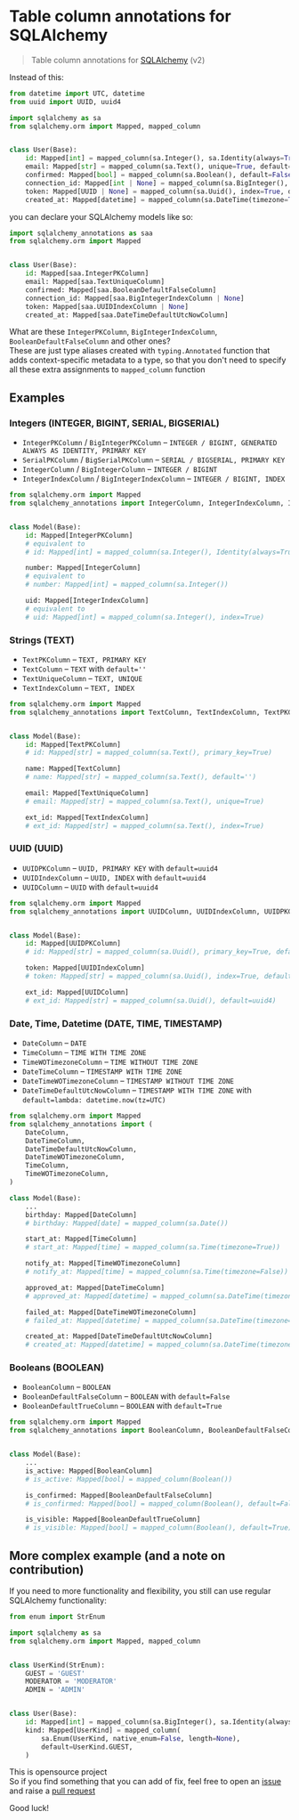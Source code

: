 # Table column annotations for SQLAlchemy

> Table column annotations for [SQLAlchemy](https://pypi.org/project/SQLAlchemy/) (v2)

Instead of this:

```python
from datetime import UTC, datetime
from uuid import UUID, uuid4

import sqlalchemy as sa
from sqlalchemy.orm import Mapped, mapped_column


class User(Base):
    id: Mapped[int] = mapped_column(sa.Integer(), sa.Identity(always=True), primary_key=True)
    email: Mapped[str] = mapped_column(sa.Text(), unique=True, default='')
    confirmed: Mapped[bool] = mapped_column(sa.Boolean(), default=False)
    connection_id: Mapped[int | None] = mapped_column(sa.BigInteger(), index=True)
    token: Mapped[UUID | None] = mapped_column(sa.Uuid(), index=True, default=uuid4)
    created_at: Mapped[datetime] = mapped_column(sa.DateTime(timezone=True), default=lambda: datetime.now(tz=UTC))
```

you can declare your SQLAlchemy models like so:

```python
import sqlalchemy_annotations as saa
from sqlalchemy.orm import Mapped


class User(Base):
    id: Mapped[saa.IntegerPKColumn]
    email: Mapped[saa.TextUniqueColumn]
    confirmed: Mapped[saa.BooleanDefaultFalseColumn]
    connection_id: Mapped[saa.BigIntegerIndexColumn | None]
    token: Mapped[saa.UUIDIndexColumn | None]
    created_at: Mapped[saa.DateTimeDefaultUtcNowColumn]
```

What are these `IntegerPKColumn`, `BigIntegerIndexColumn`, `BooleanDefaultFalseColumn` and other ones?  
These are just type aliases created with `typing.Annotated` function that adds context-specific metadata to a type,
so that you don't need to specify all these extra assignments to `mapped_column` function

## Examples

### Integers (INTEGER, BIGINT, SERIAL, BIGSERIAL)

* `IntegerPKColumn` / `BigIntegerPKColumn` – `INTEGER / BIGINT, GENERATED ALWAYS AS IDENTITY, PRIMARY KEY`
* `SerialPKColumn` / `BigSerialPKColumn` – `SERIAL / BIGSERIAL, PRIMARY KEY`
* `IntegerColumn` / `BigIntegerColumn` – `INTEGER / BIGINT`
* `IntegerIndexColumn` / `BigIntegerIndexColumn` – `INTEGER / BIGINT, INDEX`

```python
from sqlalchemy.orm import Mapped
from sqlalchemy_annotations import IntegerColumn, IntegerIndexColumn, IntegerPKColumn


class Model(Base):
    id: Mapped[IntegerPKColumn]
    # equivalent to
    # id: Mapped[int] = mapped_column(sa.Integer(), Identity(always=True), primary_key=True)

    number: Mapped[IntegerColumn]
    # equivalent to
    # number: Mapped[int] = mapped_column(sa.Integer())

    uid: Mapped[IntegerIndexColumn]
    # equivalent to
    # uid: Mapped[int] = mapped_column(sa.Integer(), index=True)
```

### Strings (TEXT)

* `TextPKColumn` – `TEXT, PRIMARY KEY`
* `TextColumn` – `TEXT` with `default=''`
* `TextUniqueColumn` – `TEXT, UNIQUE`
* `TextIndexColumn` – `TEXT, INDEX`

```python
from sqlalchemy.orm import Mapped
from sqlalchemy_annotations import TextColumn, TextIndexColumn, TextPKColumn, TextUniqueColumn


class Model(Base):
    id: Mapped[TextPKColumn]
    # id: Mapped[str] = mapped_column(sa.Text(), primary_key=True)

    name: Mapped[TextColumn]
    # name: Mapped[str] = mapped_column(sa.Text(), default='')

    email: Mapped[TextUniqueColumn]
    # email: Mapped[str] = mapped_column(sa.Text(), unique=True)

    ext_id: Mapped[TextIndexColumn]
    # ext_id: Mapped[str] = mapped_column(sa.Text(), index=True)
```

### UUID (UUID)

* `UUIDPKColumn` – `UUID, PRIMARY KEY` with `default=uuid4`
* `UUIDIndexColumn` – `UUID, INDEX` with `default=uuid4`
* `UUIDColumn` – `UUID` with `default=uuid4`

```python
from sqlalchemy.orm import Mapped
from sqlalchemy_annotations import UUIDColumn, UUIDIndexColumn, UUIDPKColumn


class Model(Base):
    id: Mapped[UUIDPKColumn]
    # id: Mapped[str] = mapped_column(sa.Uuid(), primary_key=True, default=uuid4)

    token: Mapped[UUIDIndexColumn]
    # token: Mapped[str] = mapped_column(sa.Uuid(), index=True, default=uuid4)

    ext_id: Mapped[UUIDColumn]
    # ext_id: Mapped[str] = mapped_column(sa.Uuid(), default=uuid4)
```

### Date, Time, Datetime (DATE, TIME, TIMESTAMP)

* `DateColumn` – `DATE`
* `TimeColumn` – `TIME WITH TIME ZONE`
* `TimeWOTimezoneColumn` – `TIME WITHOUT TIME ZONE`
* `DateTimeColumn` – `TIMESTAMP WITH TIME ZONE`
* `DateTimeWOTimezoneColumn` – `TIMESTAMP WITHOUT TIME ZONE`
* `DateTimeDefaultUtcNowColumn` – `TIMESTAMP WITH TIME ZONE` with `default=lambda: datetime.now(tz=UTC)`

```python
from sqlalchemy.orm import Mapped
from sqlalchemy_annotations import (
    DateColumn,
    DateTimeColumn,
    DateTimeDefaultUtcNowColumn,
    DateTimeWOTimezoneColumn,
    TimeColumn,
    TimeWOTimezoneColumn,
)

class Model(Base):
    ...
    birthday: Mapped[DateColumn]
    # birthday: Mapped[date] = mapped_column(sa.Date())

    start_at: Mapped[TimeColumn]
    # start_at: Mapped[time] = mapped_column(sa.Time(timezone=True))

    notify_at: Mapped[TimeWOTimezoneColumn]
    # notify_at: Mapped[time] = mapped_column(sa.Time(timezone=False))

    approved_at: Mapped[DateTimeColumn]
    # approved_at: Mapped[datetime] = mapped_column(sa.DateTime(timezone=True))

    failed_at: Mapped[DateTimeWOTimezoneColumn]
    # failed_at: Mapped[datetime] = mapped_column(sa.DateTime(timezone=False))

    created_at: Mapped[DateTimeDefaultUtcNowColumn]
    # created_at: Mapped[datetime] = mapped_column(sa.DateTime(timezone=True), default=lambda: datetime.now(tz=UTC))
```

### Booleans (BOOLEAN)

* `BooleanColumn` – `BOOLEAN`
* `BooleanDefaultFalseColumn` – `BOOLEAN` with `default=False`
* `BooleanDefaultTrueColumn` – `BOOLEAN` with `default=True`

```python
from sqlalchemy.orm import Mapped
from sqlalchemy_annotations import BooleanColumn, BooleanDefaultFalseColumn, BooleanDefaultTrueColumn


class Model(Base):
    ...
    is_active: Mapped[BooleanColumn]
    # is_active: Mapped[bool] = mapped_column(Boolean())

    is_confirmed: Mapped[BooleanDefaultFalseColumn]
    # is_confirmed: Mapped[bool] = mapped_column(Boolean(), default=False)

    is_visible: Mapped[BooleanDefaultTrueColumn]
    # is_visible: Mapped[bool] = mapped_column(Boolean(), default=True)
```

## More complex example (and a note on contribution)

If you need to more functionality and flexibility, you still can use regular SQLAlchemy functionality:

```python
from enum import StrEnum

import sqlalchemy as sa
from sqlalchemy.orm import Mapped, mapped_column


class UserKind(StrEnum):
    GUEST = 'GUEST'
    MODERATOR = 'MODERATOR'
    ADMIN = 'ADMIN'


class User(Base):
    id: Mapped[int] = mapped_column(sa.BigInteger(), sa.Identity(always=False), primary_key=True)
    kind: Mapped[UserKind] = mapped_column(
        sa.Enum(UserKind, native_enum=False, length=None),
        default=UserKind.GUEST,
    )
```

This is opensource project  
So if you find something that you can add of fix, feel free to
open an [issue](https://github.com/mishaga/sqlalchemy-annotations/issues)
and raise a [pull request](https://github.com/mishaga/sqlalchemy-annotations/pulls)

Good luck!
